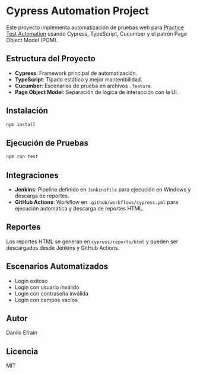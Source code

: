 # Cypress Automation Project

Este proyecto implementa automatización de pruebas web para [Practice Test Automation](https://practicetestautomation.com/practice-test-login/) usando Cypress, TypeScript, Cucumber y el patrón Page Object Model (POM).

## Estructura del Proyecto
- **Cypress**: Framework principal de automatización.
- **TypeScript**: Tipado estático y mejor mantenibilidad.
- **Cucumber**: Escenarios de prueba en archivos `.feature`.
- **Page Object Model**: Separación de lógica de interacción con la UI.

## Instalación
```bash
npm install
```

## Ejecución de Pruebas
```bash
npm run test
```

## Integraciones
- **Jenkins**: Pipeline definido en `Jenkinsfile` para ejecución en Windows y descarga de reportes.
- **GitHub Actions**: Workflow en `.github/workflows/cypress.yml` para ejecución automática y descarga de reportes HTML.

## Reportes
Los reportes HTML se generan en `cypress/reports/html` y pueden ser descargados desde Jenkins y GitHub Actions.

## Escenarios Automatizados
- Login exitoso
- Login con usuario inválido
- Login con contraseña inválida
- Login con campos vacíos

## Autor
Danilo Efrain

## Licencia
MIT
